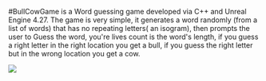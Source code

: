 #BullCowGame is a Word guessing game developed via C++ and Unreal Engine 4.27.
The game is very simple, it generates a word randomly (from a list of words) that has no repeating letters( an isogram), then prompts the user to Guess the word, you're lives count is the word's length, if you guess a right letter in the right location you get a bull, if you guess the right letter but in the wrong location you get a cow.

![](https://gyazo.com/f8ccfeb528c75ed827fa16aa724e5f99.png)
